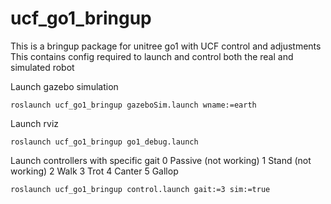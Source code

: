 # ucf_go1_bringup
This is a bringup package for unitree go1 with UCF control and adjustments
This contains config required to launch and control both the real and simulated robot



Launch gazebo simulation
```
roslaunch ucf_go1_bringup gazeboSim.launch wname:=earth
```
Launch rviz
```
roslaunch ucf_go1_bringup go1_debug.launch
```

Launch controllers with specific gait
0 Passive (not working)
1 Stand (not working)
2 Walk
3 Trot
4 Canter
5 Gallop
```
roslaunch ucf_go1_bringup control.launch gait:=3 sim:=true
```